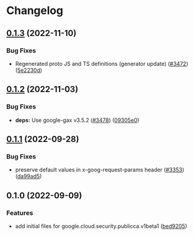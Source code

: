 # Changelog

## [0.1.3](https://github.com/googleapis/google-cloud-node/compare/publicca-v0.1.2...publicca-v0.1.3) (2022-11-10)


### Bug Fixes

* Regenerated proto JS and TS definitions (generator update) ([#3472](https://github.com/googleapis/google-cloud-node/issues/3472)) ([5e2230d](https://github.com/googleapis/google-cloud-node/commit/5e2230dfc4302bb2ac9628ff4200eb46509e103d))

## [0.1.2](https://github.com/googleapis/google-cloud-node/compare/publicca-v0.1.1...publicca-v0.1.2) (2022-11-03)


### Bug Fixes

* **deps:** Use google-gax v3.5.2 ([#3478](https://github.com/googleapis/google-cloud-node/issues/3478)) ([09305e0](https://github.com/googleapis/google-cloud-node/commit/09305e06548b89dc17bb3d3167e2d1e69588caa4))

## [0.1.1](https://github.com/googleapis/google-cloud-node/compare/publicca-v0.1.0...publicca-v0.1.1) (2022-09-28)


### Bug Fixes

* preserve default values in x-goog-request-params header ([#3353](https://github.com/googleapis/google-cloud-node/issues/3353)) ([da99ad5](https://github.com/googleapis/google-cloud-node/commit/da99ad57f592a504750d57fdb1c7423734fec069))

## 0.1.0 (2022-09-09)


### Features

* add initial files for google.cloud.security.publicca.v1beta1 ([bed9205](https://github.com/googleapis/google-cloud-node/commit/bed9205b5169cd7a66622e877b01d23a6df9e915))
